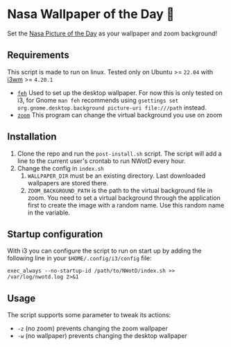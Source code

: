 # Nasa Wallpaper of the Day 🚀

Set the [Nasa Picture of the Day](https://apod.nasa.gov/apod/astropix.html) as your wallpaper and zoom background!

## Requirements

This script is made to run on linux. Tested only on Ubuntu >= `22.04` with [i3wm](https://i3wm.org/) >= `4.20.1`

- [`feh`](https://feh.finalrewind.org/) Used to set up the desktop wallpaper. For now this is only tested on i3, for Gnome `man feh` recommends using `gsettings set org.gnome.desktop.background picture-uri file:///path` instead.
- [`zoom`](https://zoom.us/) This program can change the virtual background you use on zoom

## Installation

1. Clone the repo and run the `post-install.sh` script. The script will add a line to the current user's crontab to run NWotD every hour.
1. Change the config in `index.sh`
    1. `WALLPAPER_DIR` must be an existing directory. Last downloaded wallpapers are stored there.
    1. `ZOOM_BACKGROUND_PATH` is the path to the virtual background file in zoom. You need to set a virtual background through the application first to create the image with a random name. Use this random name in the variable.

## Startup configuration

With i3 you can configure the script to run on start up by adding the following line in your `$HOME/.config/i3/config` file:

```
exec_always --no-startup-id /path/to/NWotD/index.sh >> /var/log/nwotd.log 2>&1
```

## Usage

The script supports some parameter to tweak its actions:

- `-z` (no zoom) prevents changing the zoom wallpaper
- `-w` (no wallpaper) prevents changing the desktop wallpaper
